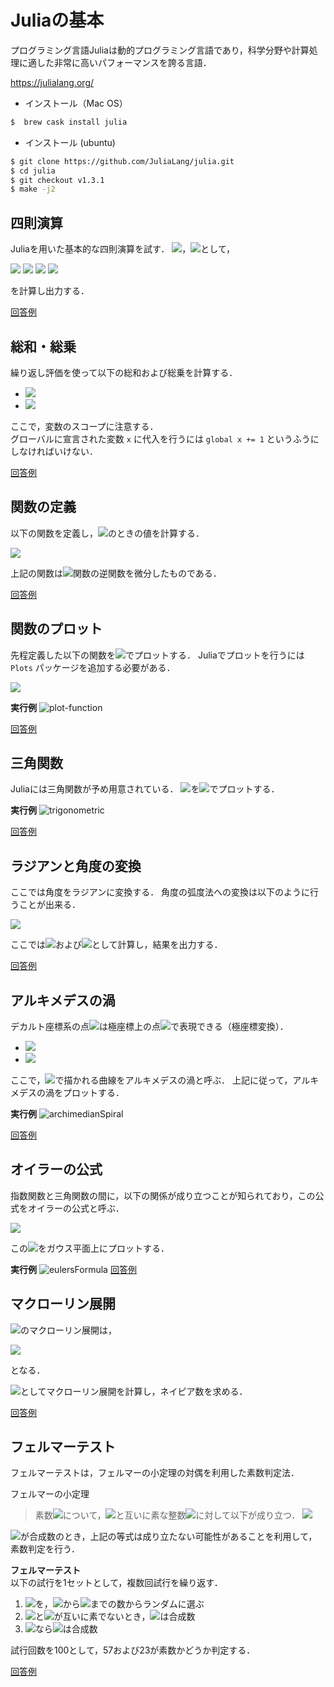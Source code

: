 # Juliaの基本

プログラミング言語Juliaは動的プログラミング言語であり，科学分野や計算処理に適した非常に高いパフォーマンスを誇る言語．

https://julialang.org/

* インストール（Mac OS）

```bash
$  brew cask install julia
```

* インストール (ubuntu)

```bash
$ git clone https://github.com/JuliaLang/julia.git
$ cd julia
$ git checkout v1.3.1
$ make -j2
```

## 四則演算
Juliaを用いた基本的な四則演算を試す．
<img src="https://latex.codecogs.com/gif.latex?a=3">，<img src="https://latex.codecogs.com/gif.latex?b=5">として，

<img src="https://latex.codecogs.com/gif.latex?a+b">  
<img src="https://latex.codecogs.com/gif.latex?a-b">  
<img src="https://latex.codecogs.com/gif.latex?a*b">  
<img src="https://latex.codecogs.com/gif.latex?a/b">  

を計算し出力する．

[回答例](./operation.jl)


## 総和・総乗
繰り返し評価を使って以下の総和および総乗を計算する．

* <img src="https://latex.codecogs.com/gif.latex?\sum^{10}_{k=1}2k">  
* <img src="https://latex.codecogs.com/gif.latex?\prod^{10}_{k=1}2k">  

ここで，変数のスコープに注意する．  
グローバルに宣言された変数 `x` に代入を行うには `global x += 1` というふうにしなければいけない．

[回答例](./sum_prod.jl)


## 関数の定義

以下の関数を定義し，<img src="https://latex.codecogs.com/gif.latex?x=0,x=0.5">のときの値を計算する．

<img src="https://latex.codecogs.com/gif.latex?f(x)=\frac{1}{\sqrt{1-x^2}}">

上記の関数は<img src="https://latex.codecogs.com/gif.latex?\sin">関数の逆関数を微分したものである．

[回答例](./def_function.jl)

## 関数のプロット
先程定義した以下の関数を<img src="https://latex.codecogs.com/gif.latex?-1<x<1">でプロットする．
Juliaでプロットを行うには `Plots` パッケージを追加する必要がある．

<img src="https://latex.codecogs.com/gif.latex?f(x)=\frac{1}{\sqrt{1-x^2}}">

**実行例**
![plot-function](plot_function.png)

[回答例](./plot_function.jl)

## 三角関数
Juliaには三角関数が予め用意されている．
<img src="https://latex.codecogs.com/gif.latex?\sin(x),\cos(x)">を<img src="https://latex.codecogs.com/gif.latex?-\pi/2<x<\pi/2">でプロットする．

**実行例**
![trigonometric](trigonometric.png)

[回答例](./trigonometric.jl)

## ラジアンと角度の変換
ここでは角度をラジアンに変換する．
角度の弧度法への変換は以下のように行うことが出来る．

<img src="https://latex.codecogs.com/gif.latex?\theta^\circ=\theta\times\frac{\pi}{180}[rad]">

ここでは<img src="https://latex.codecogs.com/gif.latex?\theta=60">および<img src="https://latex.codecogs.com/gif.latex?\theta=80">として計算し，結果を出力する．

[回答例](./deg_rad.jl)


## アルキメデスの渦
デカルト座標系の点<img src="https://latex.codecogs.com/gif.latex?(x,y)">は極座標上の点<img src="https://latex.codecogs.com/gif.latex?(r,\theta)">で表現できる（極座標変換）．

* <img src="https://latex.codecogs.com/gif.latex?x=r\cos\theta">
* <img src="https://latex.codecogs.com/gif.latex?y=r\sin\theta">

ここで，<img src="https://latex.codecogs.com/gif.latex?r=\theta">で描かれる曲線をアルキメデスの渦と呼ぶ．
上記に従って，アルキメデスの渦をプロットする．


**実行例**
![archimedianSpiral](archimedean_spiral.png)

[回答例](./archimedean_spiral.jl)


## オイラーの公式
指数関数と三角関数の間に，以下の関係が成り立つことが知られており，この公式をオイラーの公式と呼ぶ．

<img src="https://latex.codecogs.com/gif.latex?e^{i\theta}=\cos\theta+i\sin\theta">

この<img src="https://latex.codecogs.com/gif.latex?e^{i\theta}">をガウス平面上にプロットする．

**実行例**
![eulersFormula](eulers_formula.png)
[回答例](./eulers_formula.jl)

## マクローリン展開
<img src="https://latex.codecogs.com/gif.latex?e^x">のマクローリン展開は，

<img src="https://latex.codecogs.com/gif.latex?e^x=\sum^\infty_{n=0}\frac{1}{n!}x^n">

となる．

<img src="https://latex.codecogs.com/gif.latex?x=1">としてマクローリン展開を計算し，ネイピア数を求める．

[回答例](./maclaurins_expansional.jl)


## フェルマーテスト
フェルマーテストは，フェルマーの小定理の対偶を利用した素数判定法．

フェルマーの小定理
>素数<img src="https://latex.codecogs.com/gif.latex?p">について，<img src="https://latex.codecogs.com/gif.latex?p">と互いに素な整数<img src="https://latex.codecogs.com/gif.latex?a">に対して以下が成り立つ．
><img src="https://latex.codecogs.com/gif.latex?a^{p-1}\equiv1(\mod{p})">

<img src="https://latex.codecogs.com/gif.latex?p">が合成数のとき，上記の等式は成り立たない可能性があることを利用して，素数判定を行う．

**フェルマーテスト**  
以下の試行を1セットとして，複数回試行を繰り返す．
1. <img src="https://latex.codecogs.com/gif.latex?a">を，<img src="https://latex.codecogs.com/gif.latex?2">から<img src="https://latex.codecogs.com/gif.latex?n-1">までの数からランダムに選ぶ
2. <img src="https://latex.codecogs.com/gif.latex?a">と<img src="https://latex.codecogs.com/gif.latex?n">が互いに素でないとき，<img src="https://latex.codecogs.com/gif.latex?n">は合成数
3. <img src="https://latex.codecogs.com/gif.latex?a^{p-1}\not\equiv1(\mod{p})">なら<img src="https://latex.codecogs.com/gif.latex?n">は合成数

試行回数を100として，57および23が素数かどうか判定する．

[回答例](./fermat_test.jl)
